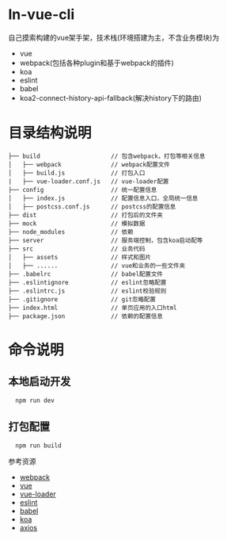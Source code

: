 # ln-vue-cli
自己摸索构建的vue架手架，技术栈(环境搭建为主，不含业务模块)为

* vue
* webpack(包括各种plugin和基于webpack的插件)
* koa
* eslint
* babel
* koa2-connect-history-api-fallback(解决history下的路由)

# 目录结构说明

```
├── build                    // 包含webpack，打包等相关信息
│   ├── webpack              // webpack配置文件
│   ├── build.js             // 打包入口
|   ├── vue-loader.conf.js   // vue-loader配置
├── config                   // 统一配置信息
│   ├── index.js             // 配置信息入口，全局统一信息
│   ├── postcss.conf.js      // postcss的配置信息
├── dist                     // 打包后的文件夹
├── mock                     // 模拟数据
├── node_modules             // 依赖
├── server                   // 服务端控制，包含koa启动配等
├── src                      // 业务代码
│   ├── assets               // 样式和图片
│   ├── ......               // vue和业务的一些文件夹
├── .babelrc                 // babel配置文件
├── .eslintignore            // eslint忽略配置
├── .eslintrc.js             // eslint校验规则
├── .gitignore               // git忽略配置
├── index.html               // 单页应用的入口html
├── package.json             // 依赖的配置信息
```

# 命令说明
## 本地启动开发
```
  npm run dev
```
## 打包配置
```
  npm run build
```

参考资源
- [webpack](https://doc.webpack-china.org/concepts/)
- [vue](https://cn.vuejs.org/v2/guide/)
- [vue-loader](https://github.com/vuejs/vue-loader)
- [eslint](http://eslint.cn/docs/rules/)
- [babel](http://babeljs.io/)
- [koa](http://koajs.com/#application)
- [axios](https://www.axios.coml)
